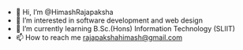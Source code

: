 - 👋 Hi, I’m @HimashRajapaksha
- 👀 I’m interested in software development and web design 
- 🌱 I’m currently learning B.Sc.(Hons) Information Technology (SLIIT)
- 📫 How to reach me rajapakshahimash@gmail.com 

<!---
HimashRajapaksha/HimashRajapaksha is ambitious and unique guy.
--->
